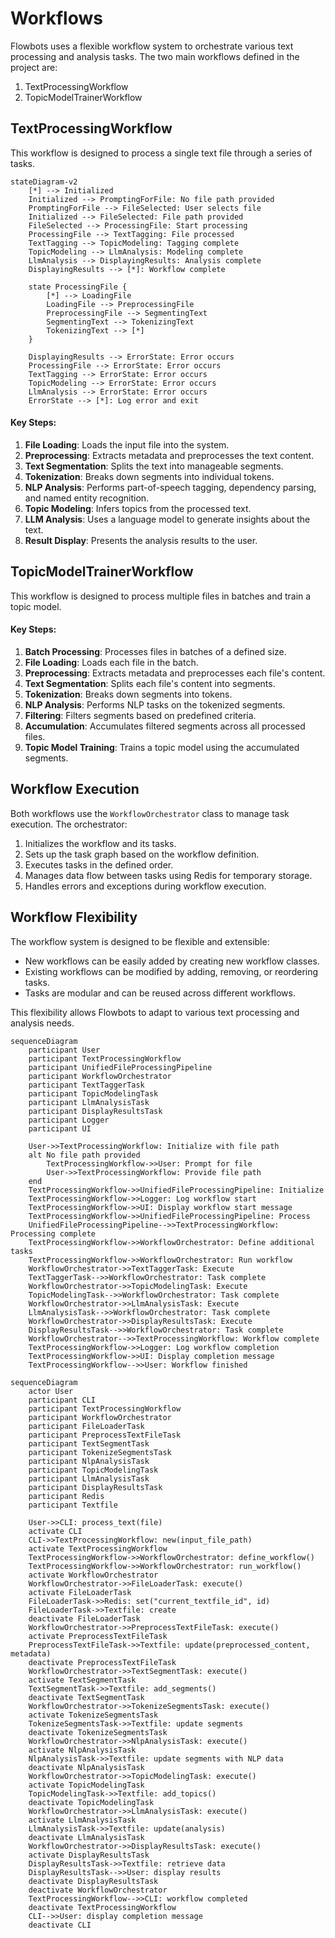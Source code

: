# Workflows

Flowbots uses a flexible workflow system to orchestrate various text processing and analysis tasks. The two main workflows defined in the project are:

1. TextProcessingWorkflow
2. TopicModelTrainerWorkflow

## TextProcessingWorkflow

This workflow is designed to process a single text file through a series of tasks.

```mermaid
stateDiagram-v2
    [*] --> Initialized
    Initialized --> PromptingForFile: No file path provided
    PromptingForFile --> FileSelected: User selects file
    Initialized --> FileSelected: File path provided
    FileSelected --> ProcessingFile: Start processing
    ProcessingFile --> TextTagging: File processed
    TextTagging --> TopicModeling: Tagging complete
    TopicModeling --> LlmAnalysis: Modeling complete
    LlmAnalysis --> DisplayingResults: Analysis complete
    DisplayingResults --> [*]: Workflow complete

    state ProcessingFile {
        [*] --> LoadingFile
        LoadingFile --> PreprocessingFile
        PreprocessingFile --> SegmentingText
        SegmentingText --> TokenizingText
        TokenizingText --> [*]
    }

    DisplayingResults --> ErrorState: Error occurs
    ProcessingFile --> ErrorState: Error occurs
    TextTagging --> ErrorState: Error occurs
    TopicModeling --> ErrorState: Error occurs
    LlmAnalysis --> ErrorState: Error occurs
    ErrorState --> [*]: Log error and exit
```

#### Key Steps:

1. **File Loading**: Loads the input file into the system.
2. **Preprocessing**: Extracts metadata and preprocesses the text content.
3. **Text Segmentation**: Splits the text into manageable segments.
4. **Tokenization**: Breaks down segments into individual tokens.
5. **NLP Analysis**: Performs part-of-speech tagging, dependency parsing, and named entity recognition.
6. **Topic Modeling**: Infers topics from the processed text.
7. **LLM Analysis**: Uses a language model to generate insights about the text.
8. **Result Display**: Presents the analysis results to the user.

## TopicModelTrainerWorkflow

This workflow is designed to process multiple files in batches and train a topic model.

#### Key Steps:

1. **Batch Processing**: Processes files in batches of a defined size.
2. **File Loading**: Loads each file in the batch.
3. **Preprocessing**: Extracts metadata and preprocesses each file's content.
4. **Text Segmentation**: Splits each file's content into segments.
5. **Tokenization**: Breaks down segments into tokens.
6. **NLP Analysis**: Performs NLP tasks on the tokenized segments.
7. **Filtering**: Filters segments based on predefined criteria.
8. **Accumulation**: Accumulates filtered segments across all processed files.
9. **Topic Model Training**: Trains a topic model using the accumulated segments.

## Workflow Execution

Both workflows use the `WorkflowOrchestrator` class to manage task execution. The orchestrator:

1. Initializes the workflow and its tasks.
2. Sets up the task graph based on the workflow definition.
3. Executes tasks in the defined order.
4. Manages data flow between tasks using Redis for temporary storage.
5. Handles errors and exceptions during workflow execution.

## Workflow Flexibility

The workflow system is designed to be flexible and extensible:

- New workflows can be easily added by creating new workflow classes.
- Existing workflows can be modified by adding, removing, or reordering tasks.
- Tasks are modular and can be reused across different workflows.

This flexibility allows Flowbots to adapt to various text processing and analysis needs.

```mermaid
sequenceDiagram
    participant User
    participant TextProcessingWorkflow
    participant UnifiedFileProcessingPipeline
    participant WorkflowOrchestrator
    participant TextTaggerTask
    participant TopicModelingTask
    participant LlmAnalysisTask
    participant DisplayResultsTask
    participant Logger
    participant UI

    User->>TextProcessingWorkflow: Initialize with file path
    alt No file path provided
        TextProcessingWorkflow->>User: Prompt for file
        User->>TextProcessingWorkflow: Provide file path
    end
    TextProcessingWorkflow->>UnifiedFileProcessingPipeline: Initialize
    TextProcessingWorkflow->>Logger: Log workflow start
    TextProcessingWorkflow->>UI: Display workflow start message
    TextProcessingWorkflow->>UnifiedFileProcessingPipeline: Process
    UnifiedFileProcessingPipeline-->>TextProcessingWorkflow: Processing complete
    TextProcessingWorkflow->>WorkflowOrchestrator: Define additional tasks
    TextProcessingWorkflow->>WorkflowOrchestrator: Run workflow
    WorkflowOrchestrator->>TextTaggerTask: Execute
    TextTaggerTask-->>WorkflowOrchestrator: Task complete
    WorkflowOrchestrator->>TopicModelingTask: Execute
    TopicModelingTask-->>WorkflowOrchestrator: Task complete
    WorkflowOrchestrator->>LlmAnalysisTask: Execute
    LlmAnalysisTask-->>WorkflowOrchestrator: Task complete
    WorkflowOrchestrator->>DisplayResultsTask: Execute
    DisplayResultsTask-->>WorkflowOrchestrator: Task complete
    WorkflowOrchestrator-->>TextProcessingWorkflow: Workflow complete
    TextProcessingWorkflow->>Logger: Log workflow completion
    TextProcessingWorkflow->>UI: Display completion message
    TextProcessingWorkflow-->>User: Workflow finished
```

```mermaid
sequenceDiagram
    actor User
    participant CLI
    participant TextProcessingWorkflow
    participant WorkflowOrchestrator
    participant FileLoaderTask
    participant PreprocessTextFileTask
    participant TextSegmentTask
    participant TokenizeSegmentsTask
    participant NlpAnalysisTask
    participant TopicModelingTask
    participant LlmAnalysisTask
    participant DisplayResultsTask
    participant Redis
    participant Textfile

    User->>CLI: process_text(file)
    activate CLI
    CLI->>TextProcessingWorkflow: new(input_file_path)
    activate TextProcessingWorkflow
    TextProcessingWorkflow->>WorkflowOrchestrator: define_workflow()
    TextProcessingWorkflow->>WorkflowOrchestrator: run_workflow()
    activate WorkflowOrchestrator
    WorkflowOrchestrator->>FileLoaderTask: execute()
    activate FileLoaderTask
    FileLoaderTask->>Redis: set("current_textfile_id", id)
    FileLoaderTask->>Textfile: create
    deactivate FileLoaderTask
    WorkflowOrchestrator->>PreprocessTextFileTask: execute()
    activate PreprocessTextFileTask
    PreprocessTextFileTask->>Textfile: update(preprocessed_content, metadata)
    deactivate PreprocessTextFileTask
    WorkflowOrchestrator->>TextSegmentTask: execute()
    activate TextSegmentTask
    TextSegmentTask->>Textfile: add_segments()
    deactivate TextSegmentTask
    WorkflowOrchestrator->>TokenizeSegmentsTask: execute()
    activate TokenizeSegmentsTask
    TokenizeSegmentsTask->>Textfile: update segments
    deactivate TokenizeSegmentsTask
    WorkflowOrchestrator->>NlpAnalysisTask: execute()
    activate NlpAnalysisTask
    NlpAnalysisTask->>Textfile: update segments with NLP data
    deactivate NlpAnalysisTask
    WorkflowOrchestrator->>TopicModelingTask: execute()
    activate TopicModelingTask
    TopicModelingTask->>Textfile: add_topics()
    deactivate TopicModelingTask
    WorkflowOrchestrator->>LlmAnalysisTask: execute()
    activate LlmAnalysisTask
    LlmAnalysisTask->>Textfile: update(analysis)
    deactivate LlmAnalysisTask
    WorkflowOrchestrator->>DisplayResultsTask: execute()
    activate DisplayResultsTask
    DisplayResultsTask->>Textfile: retrieve data
    DisplayResultsTask-->>User: display results
    deactivate DisplayResultsTask
    deactivate WorkflowOrchestrator
    TextProcessingWorkflow-->>CLI: workflow completed
    deactivate TextProcessingWorkflow
    CLI-->>User: display completion message
    deactivate CLI
```
